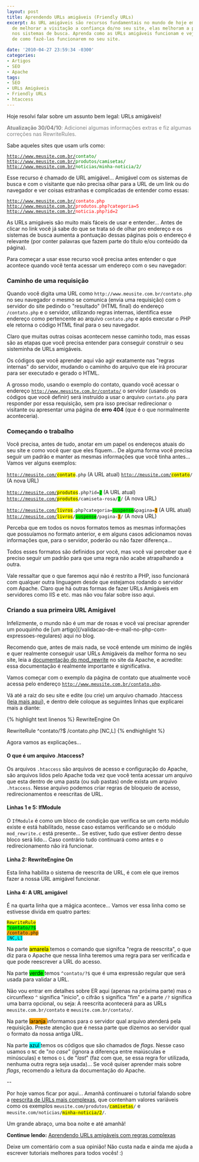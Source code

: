 ```yaml
---
layout: post
title: Aprendendo URLs amigáveis (Friendly URLs)
excerpt: As URL amigáveis são recursos fundamentais no mundo de hoje em dia... Além
  de melhorar a visitação a confiança do/no seu site, elas melhoram a pontuação dele
  nos sistemas de busca. Aprenda como as URLs amigáveis funcionam e veja exemplos
  de como fazê-las funcionarem no seu site.

date: '2010-04-27 23:59:34 -0300'
categories:
- Artigos
- SEO
- Apache
tags:
- SEO
- URLs Amigáveis
- Friendly URLs
- htaccess
---
```

Hoje resolvi falar sobre um assunto bem legal: URLs amigáveis!

<p style="color: gray;"><strong>Atualização 30/04/10</strong>: Adicionei algumas informações extras e fiz algumas correções nas RewriteRules.

Sabe aqueles sites que usam urls como:

<code>http://www.meusite.com.br/<span style="color: green;">contato/</span></code>
<code>http://www.meusite.com.br/<span style="color: green;">produtos/camisetas/</span></code>
<code>http://www.meusite.com.br/<span style="color: green;">noticias/minha-noticia/2/</span></code>

Esse recurso é chamado de URL amigável... Amigável com os sistemas de busca e com o visitante que não precisa olhar para a URL de um link ou do navegador e ver coisas estranhas e complicadas de entender como essas:

<code>http://www.meusite.com.br/<span style="color: red;">contato.php</span></code>
<code>http://www.meusite.com.br/<span style="color: red;">produtos.php?categoria=5</span></code>
<code>http://www.meusite.com.br/<span style="color: red;">noticia.php?id=2</span></code>

As URLs amigáveis são muito mais fáceis de usar e entender... Antes de clicar no link você já sabe do que se trata só de olhar pro endereço e os sistemas de busca aumenta a pontuação dessas páginas pois o endereço é relevante (por conter palavras que fazem parte do título e/ou conteúdo da página).

Para começar a usar esse recurso você precisa antes entender o que acontece quando você tenta acessar um endereço com o seu navegador:

<h3>Caminho de uma requisição</h3>
Quando você digita uma URL como <code>http://www.meusite.com.br/contato.php</code> no seu navegador o mesmo se comunica (envia uma requisição) com o servidor do site pedindo o "resultado" (HTML final) do endereço <code>/contato.php</code> e o servidor, utilizando regras internas, identifica esse endereço como pertencente ao arquivo <code>contato.php</code> e após executar o PHP ele retorna o código HTML final para o seu navegador.

Claro que muitas outras coisas acontecem nesse caminho todo, mas essas são as etapas que você precisa entender para conseguir construir o seu sisteminha de URLs amigáveis.

Os códigos que você aprender aqui vão agir exatamente nas "regras internas" do servidor, mudando o caminho do arquivo que ele irá procurar para ser executado e gerado o HTML.

A grosso modo, usando o exemplo do contato, quando você acessar o endereço <code>http://www.meusite.com.br/contato/</code> o servidor (usando os códigos que você definir) será instruído a usar o arquivo <code>contato.php</code> para responder por essa requisição, sem pra isso precisar redirecionar o visitante ou apresentar uma página de <strong>erro 404</strong> (que é o que normalmente aconteceria).

<h3>Começando o trabalho</h3>
Você precisa, antes de tudo, anotar em um papel os endereços atuais do seu site e como você quer que eles fiquem... De alguma forma você precisa seguir um padrão e manter as mesmas informações que você tinha antes... Vamos ver alguns exemplos:

<code>http://meusite.com/<span style="background: yellow;">contato</span>.php</code> (A URL atual)
<code>http://meusite.com/<span style="background: yellow;">contato</span>/</code> (A nova URL)

<code>http://meusite.com/<span style="background: yellow;">produtos</span>.php?id=<span style="background: lime;">2</span></code> (A URL atual)
<code>http://meusite.com/<span style="background: yellow;">produtos</span>/camiseta-rosa/<span style="background: lime;">2</span>/</code> (A nova URL)

<code>http://meusite.com/<span style="background: yellow;">livros</span>.php?categoria=<span style="background: lime;">suspense</span>&pagina=<span style="background: orange;">3</span></code> (A URL atual)
<code>http://meusite.com/<span style="background: yellow;">livros</span>/<span style="background: lime;">suspense</span>/pagina-<span style="background: orange;">3</span>/</code> (A nova URL)

Perceba que em todos os novos formatos temos as mesmas informações que possuíamos no formato anterior, e em alguns casos adicionamos novas informações que, para o servidor, poderão ou não fazer diferença...

Todos esses formatos são definidos por você, mas você vai perceber que é preciso seguir um padrão para que uma regra não acabe atrapalhando a outra.

Vale ressaltar que o que faremos aqui não é restrito a PHP, isso funcionará com qualquer outra linguagem desde que estejamos rodando o servidor com Apache. Claro que há outras formas de fazer URLs Amigáveis em servidores como IIS e etc. mas não vou falar sobre isso aqui.

<h3>Criando a sua primeira URL Amigável</h3>
Infelizmente, o mundo não é um mar de rosas e você vai precisar aprender um pouquinho de [um artigo](/validacao-de-e-mail-no-php-com-expressoes-regulares) aqui no blog.

Recomendo que, antes de mais nada, se você entende um mínimo de inglês e quer realmente conseguir usar URLs Amigáveis da melhor forma no seu site, leia a [documentação do mod_rewrite](http://httpd.apache.org/docs/2.2/mod/mod_rewrite.html) no site da Apache, e acredite: essa documentação é realmente importante e significativa.

Vamos começar com o exemplo da página de contato que atualmente você acessa pelo endereço <code>http://www.meusite.com.br/contato.php</code>.

Vá até a raiz do seu site e edite (ou crie) um arquivo chamado .htaccess ([leia mais aqui](http://en.wikipedia.org/wiki/Htaccess)), e dentro dele coloque as seguintes linhas que explicarei mais a diante:


{% highlight text linenos %}
<IfModule mod_rewrite.c>
  RewriteEngine On

  RewriteRule ^contato/?$ /contato.php [NC,L]
</IfModule>
{% endhighlight %}

Agora vamos as explicações...

<h4>O que é um arquivo .htaccess?</h4>
Os arquivos <code>.htaccess</code> são arquivos de acesso e configuração do Apache, são arquivos lidos pelo Apache toda vez que você tenta acessar um arquivo que esta dentro de uma pasta (ou sub pastas) onde exista um arquivo <code>.htaccess</code>. Nesse arquivo podemos criar regras de bloqueio de acesso, redirecionamentos e reescritas de URL.

<h4>Linhas 1 e 5: IfModule</h4>
O <code>IfModule</code> é como um bloco de condição que verifica se um certo módulo existe e está habilitado, nesse caso estamos verificando se o módulo <code>mod_rewrite.c</code> está presente... Se estiver, tudo que estiver dentro desse bloco será lido... Caso contrário tudo continuará como antes e o redirecionamento não irá funcionar.

<h4>Linha 2: RewriteEngine On</h4>
Esta linha habilita o sistema de reescrita de URL, é com ele que iremos fazer a nossa URL amigável funcionar.

<h4>Linha 4: A URL amigável</h4>
É na quarta linha que a mágica acontece... Vamos ver essa linha como se estivesse divida em quatro partes:

<code><span style="background: yellow;">RewriteRule</span> <span style="background: lime;">^contato/?$</span> <span style="background: orange;">/contato.php</span> <span style="background: cyan;">[NC,L]</span></code>

Na parte <span style="background: yellow; color: black;"> amarela </span> temos o comando que signifca "regra de reescrita", o que diz para o Apache que nessa linha teremos uma regra para ser verificada e que pode reescrever a URL do acesso.

Na parte <span style="background: lime; color: black;"> verde </span> temos <code>^contato/?$</code> que é uma expressão regular que será usada para validar a URL.

Não vou entrar em detalhes sobre ER aqui (apenas na próxima parte) mas o circunflexo <code>^</code> significa "inicio", o cifrão <code>$</code> significa "fim" e a parte <code>/?</code> significa uma barra opcional, ou seja: A reescrita acontecerá para as URLs <code>meusite.com.br/contato</code> e <code>meusite.com.br/contato/</code>.

Na parte <span style="background: orange; color: black;"> laranja </span> informamos para o servidor qual arquivo atenderá pela requisição. Preste atenção que é nessa parte que dizemos ao servidor qual o formato da nossa antiga URL.

Na parte <span style="background: cyan; color: black;"> azul </span> temos os códigos que são chamados de <em>flags</em>. Nesse caso usamos o <code>NC</code> de "<em>no case</em>"  (ignora a diferença entre maiúsculas e minúsculas) e temos o <code>L</code> de "<em>last</em>" (faz com que, se essa regra for utilizada, nenhuma outra regra seja usada)... Se você quiser aprender mais sobre <em>flags</em>, recomendo a leitura da documentação do Apache.

--

Por hoje vamos ficar por aqui... Amanhã continuarei o tutorial falando sobre a [reescrita de URLs mais complexas](/aprendendo-urls-amigaveis-com-regras-complexas), que contenham valores variáveis como os exemplos <code>meusite.com/produtos/<span style="background: yellow;">camisetas</span>/</code> e <code>meusite.com/noticias/<span style="background: yellow;">minha-noticia/2</span>/</code>.

Um grande abraço, uma boa noite e até amanhã!

<strong>Continue lendo:</strong> [Aprendendo URLs amigáveis com regras complexas](/aprendendo-urls-amigaveis-com-regras-complexas)

Deixe um comentário com a sua opinião! Não custa nada e ainda me ajuda a escrever tutoriais melhores para todos vocês! :)

